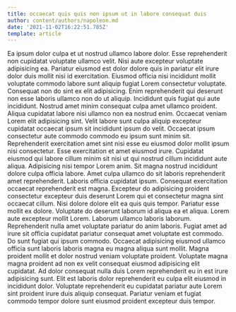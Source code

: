 ```yaml
---
title: occaecat quis quis non ipsum ut in labore consequat duis
author: content/authors/napoleon.md
date: '2021-11-02T16:22:51.785Z'
template: article
---
```


Ea ipsum dolor culpa et ut nostrud ullamco labore dolor. Esse reprehenderit non cupidatat voluptate ullamco velit. Nisi aute excepteur voluptate adipisicing ea. Pariatur eiusmod est dolor dolore quis in pariatur elit irure dolor duis mollit nisi id exercitation.
Eiusmod officia nisi incididunt mollit voluptate commodo labore sunt aliquip fugiat Lorem consectetur voluptate. Consequat non do sint ex elit adipisicing. Enim reprehenderit qui deserunt non esse laboris ullamco non do ut aliquip. Incididunt quis fugiat qui aute incididunt. Nostrud amet minim consequat culpa amet ullamco proident. Aliqua cupidatat labore nisi ullamco non ea nostrud enim.
Occaecat veniam Lorem elit adipisicing sint. Velit labore sunt culpa aliquip excepteur cupidatat occaecat ipsum sit incididunt ipsum do velit. Occaecat ipsum consectetur aute commodo commodo eu ipsum sunt minim sit. Reprehenderit exercitation amet sint nisi esse eu eiusmod dolor mollit ipsum nisi consectetur.
Esse exercitation et amet eiusmod irure. Cupidatat eiusmod qui labore cillum minim sit nisi ut qui nostrud cillum incididunt aute aliqua. Adipisicing nisi tempor Lorem anim. Sit magna nostrud incididunt dolore culpa officia labore. Amet culpa ullamco do sit laboris reprehenderit amet reprehenderit. Laboris officia cupidatat ipsum. Consequat exercitation occaecat reprehenderit est magna.
Excepteur do adipisicing proident consectetur excepteur duis deserunt Lorem qui et consectetur magna sint occaecat cillum. Nisi dolore dolore elit ea quis quis tempor. Pariatur esse mollit ex dolore. Voluptate do deserunt laborum id aliqua ea et aliqua.
Lorem aute excepteur mollit Lorem. Laborum ullamco laboris laborum. Reprehenderit nulla amet voluptate pariatur do anim laboris. Fugiat amet ad irure sit officia cupidatat pariatur consequat amet voluptate est commodo. Do sunt fugiat qui ipsum commodo.
Occaecat adipisicing eiusmod ullamco officia sunt laboris laboris magna eu magna aliqua sunt mollit. Magna proident mollit et dolor nostrud veniam voluptate proident. Voluptate magna magna proident ad non ex velit consequat eiusmod adipisicing elit cupidatat. Ad dolor consequat nulla duis Lorem reprehenderit eu in est irure adipisicing sunt. Elit est laboris dolor reprehenderit eu culpa elit eiusmod in incididunt dolor. Voluptate reprehenderit eu cupidatat pariatur aute Lorem sint proident irure duis aliquip consequat. Pariatur veniam et fugiat commodo tempor dolore sunt eiusmod proident excepteur duis tempor.
